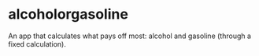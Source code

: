 # alcoholorgasoline

An app that calculates what pays off most: alcohol and gasoline (through a fixed calculation).
